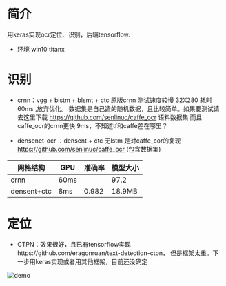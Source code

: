 # 简介

用keras实现ocr定位、识别，后端tensorflow.

* 环境 win10 titanx
# 识别
* crnn：vgg + blstm + blsmt + ctc 原版crnn
测试速度较慢 32X280 耗时 60ms ,放弃优化。
数据集是自己造的随机数据，且比较简单。如果要测试请去这里下载 https://github.com/senlinuc/caffe_ocr 语料数据集
而且caffe_ocr的crnn更快 9ms，不知道tf和caffe差在哪里？

* densenet-ocr ：densent + ctc 无lstm
是对caffe_cor的复现 https://github.com/senlinuc/caffe_ocr (包含数据集)

| 网格结构  | GPU | 准确率 | 模型大小 |
| ---------- | -----------| ---------- | -----------|
| crnn | 60ms |  | 97.2 |
| densent+ctc | 8ms | 0.982 | 18.9MB |


# 定位
* CTPN：效果很好，且已有tensorflow实现https://github.com/eragonruan/text-detection-ctpn，
但是框架太重。下一步用keras实现或者用其他框架，目前还没确定




![demo](https://github.com/xiaomaxiao/keras_ocr/blob/master/demo/demo1.jpg)
